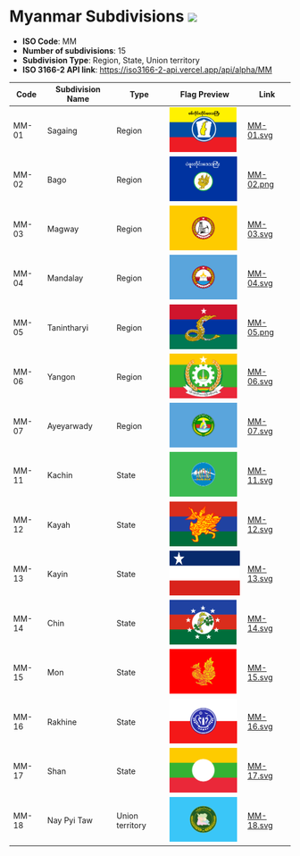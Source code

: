 # Myanmar Subdivisions ![](https://flagcdn.com/h40/mm.png)

- **ISO Code**: MM
- **Number of subdivisions**: 15
- **Subdivision Type**: Region, State, Union territory
- **ISO 3166-2 API link**: https://iso3166-2-api.vercel.app/api/alpha/MM

| Code  | Subdivision Name         | Type | Flag Preview | Link |
|-------|--------------------------|--------------| -------------- |----------|
| MM-01 | Sagaing | Region | <img src='https://raw.githubusercontent.com/amckenna41/iso3166-flags/main/iso3166-2-flags/MM/MM-01.svg' height='80'> | [MM-01.svg](https://raw.githubusercontent.com/amckenna41/iso3166-flags/main/iso3166-2-flags/MM/MM-01.svg) |
| MM-02 | Bago | Region | <img src='https://raw.githubusercontent.com/amckenna41/iso3166-flags/main/iso3166-2-flags/MM/MM-02.png' height='80'> | [MM-02.png](https://raw.githubusercontent.com/amckenna41/iso3166-flags/main/iso3166-2-flags/MM/MM-02.png) |
| MM-03 | Magway | Region | <img src='https://raw.githubusercontent.com/amckenna41/iso3166-flags/main/iso3166-2-flags/MM/MM-03.svg' height='80'> | [MM-03.svg](https://raw.githubusercontent.com/amckenna41/iso3166-flags/main/iso3166-2-flags/MM/MM-03.svg) |
| MM-04 | Mandalay | Region | <img src='https://raw.githubusercontent.com/amckenna41/iso3166-flags/main/iso3166-2-flags/MM/MM-04.svg' height='80'> | [MM-04.svg](https://raw.githubusercontent.com/amckenna41/iso3166-flags/main/iso3166-2-flags/MM/MM-04.svg) |
| MM-05 | Tanintharyi | Region | <img src='https://raw.githubusercontent.com/amckenna41/iso3166-flags/main/iso3166-2-flags/MM/MM-05.png' height='80'> | [MM-05.png](https://raw.githubusercontent.com/amckenna41/iso3166-flags/main/iso3166-2-flags/MM/MM-05.png) |
| MM-06 | Yangon | Region | <img src='https://raw.githubusercontent.com/amckenna41/iso3166-flags/main/iso3166-2-flags/MM/MM-06.svg' height='80'> | [MM-06.svg](https://raw.githubusercontent.com/amckenna41/iso3166-flags/main/iso3166-2-flags/MM/MM-06.svg) |
| MM-07 | Ayeyarwady | Region | <img src='https://raw.githubusercontent.com/amckenna41/iso3166-flags/main/iso3166-2-flags/MM/MM-07.svg' height='80'> | [MM-07.svg](https://raw.githubusercontent.com/amckenna41/iso3166-flags/main/iso3166-2-flags/MM/MM-07.svg) |
| MM-11 | Kachin | State | <img src='https://raw.githubusercontent.com/amckenna41/iso3166-flags/main/iso3166-2-flags/MM/MM-11.svg' height='80'> | [MM-11.svg](https://raw.githubusercontent.com/amckenna41/iso3166-flags/main/iso3166-2-flags/MM/MM-11.svg) |
| MM-12 | Kayah | State | <img src='https://raw.githubusercontent.com/amckenna41/iso3166-flags/main/iso3166-2-flags/MM/MM-12.svg' height='80'> | [MM-12.svg](https://raw.githubusercontent.com/amckenna41/iso3166-flags/main/iso3166-2-flags/MM/MM-12.svg) |
| MM-13 | Kayin | State | <img src='https://raw.githubusercontent.com/amckenna41/iso3166-flags/main/iso3166-2-flags/MM/MM-13.svg' height='80'> | [MM-13.svg](https://raw.githubusercontent.com/amckenna41/iso3166-flags/main/iso3166-2-flags/MM/MM-13.svg) |
| MM-14 | Chin | State | <img src='https://raw.githubusercontent.com/amckenna41/iso3166-flags/main/iso3166-2-flags/MM/MM-14.svg' height='80'> | [MM-14.svg](https://raw.githubusercontent.com/amckenna41/iso3166-flags/main/iso3166-2-flags/MM/MM-14.svg) |
| MM-15 | Mon | State | <img src='https://raw.githubusercontent.com/amckenna41/iso3166-flags/main/iso3166-2-flags/MM/MM-15.svg' height='80'> | [MM-15.svg](https://raw.githubusercontent.com/amckenna41/iso3166-flags/main/iso3166-2-flags/MM/MM-15.svg) |
| MM-16 | Rakhine | State | <img src='https://raw.githubusercontent.com/amckenna41/iso3166-flags/main/iso3166-2-flags/MM/MM-16.svg' height='80'> | [MM-16.svg](https://raw.githubusercontent.com/amckenna41/iso3166-flags/main/iso3166-2-flags/MM/MM-16.svg) |
| MM-17 | Shan | State | <img src='https://raw.githubusercontent.com/amckenna41/iso3166-flags/main/iso3166-2-flags/MM/MM-17.svg' height='80'> | [MM-17.svg](https://raw.githubusercontent.com/amckenna41/iso3166-flags/main/iso3166-2-flags/MM/MM-17.svg) |
| MM-18 | Nay Pyi Taw | Union territory | <img src='https://raw.githubusercontent.com/amckenna41/iso3166-flags/main/iso3166-2-flags/MM/MM-18.svg' height='80'> | [MM-18.svg](https://raw.githubusercontent.com/amckenna41/iso3166-flags/main/iso3166-2-flags/MM/MM-18.svg) |
